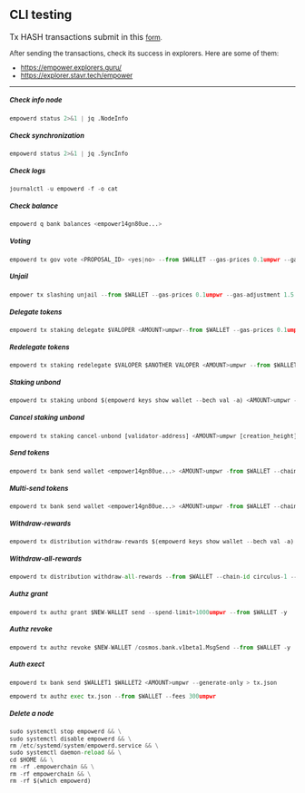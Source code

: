 ##  CLI testing

Tx HASH transactions submit in this <small>[form](https://docs.google.com/forms/d/e/1FAIpQLScmjUZ_VfJ0AgwdI6hl7gp1Ce8UPGe8t28YoMjgN-6FpISvTw/viewform?usp=send_form).

After sending the transactions, check its success in explorers. Here are some of them:
* https://empower.explorers.guru/
* https://explorer.stavr.tech/empower
***
##### Check info node
```python
empowerd status 2>&1 | jq .NodeInfo
```
##### Check synchronization
```python
empowerd status 2>&1 | jq .SyncInfo
```
##### Check logs
```python
journalctl -u empowerd -f -o cat
```
##### Check balance
```python
empowerd q bank balances <empower14gn80ue...>
```
##### Voting
```python
empowerd tx gov vote <PROPOSAL_ID> <yes|no> --from $WALLET --gas-prices 0.1umpwr --gas-adjustment 1.5 --gas auto -y
```
##### Unjail
```python
empower tx slashing unjail --from $WALLET --gas-prices 0.1umpwr --gas-adjustment 1.5 --gas auto -y
```
##### Delegate tokens
```python
empowerd tx staking delegate $VALOPER <AMOUNT>umpwr--from $WALLET --gas-prices 0.1umpwr --gas-adjustment 1.5 --gas auto -y
```
##### Redelegate tokens
```python
empowerd tx staking redelegate $VALOPER $ANOTHER VALOPER <AMOUNT>umpwr --from $WALLET --chain-id circulus-1 --gas-prices 0.1umpwr --gas-adjustment 1.5 --gas auto -y 
```
##### Staking unbond
```python
empowerd tx staking unbond $(empowerd keys show wallet --bech val -a) <AMOUNT>umpwr --from $WALLET --chain-id circulus-1 --gas-prices 0.1umpwr --gas-adjustment 1.5 --gas auto -y
```
##### Cancel staking unbond
```python
empowerd tx staking cancel-unbond [validator-address] <AMOUNT>umpwr [creation_height] --from $WALLET -y
```
##### Send tokens
```python
empowerd tx bank send wallet <empower14gn80ue...> <AMOUNT>umpwr -from $WALLET --chain-id circulus-1 --gas-prices 0.1umpwr --gas-adjustment 1.5 --gas auto -y
```
##### Multi-send tokens
```python
empowerd tx bank send wallet <empower14gn80ue...> <AMOUNT>umpwr -from $WALLET --chain-id circulus-1 --gas-prices 0.1umpwr --gas-adjustment 1.5 --gas auto -y
```
##### Withdraw-rewards
```python
empowerd tx distribution withdraw-rewards $(empowerd keys show wallet --bech val -a) --commission --from $WALLET --chain-id circulus-1 --gas-prices 0.1umpwr --gas-adjustment 1.5 --gas auto -y
```
##### Withdraw-all-rewards
```python
empowerd tx distribution withdraw-all-rewards --from $WALLET --chain-id circulus-1 --gas-prices 0.1umpwr --gas-adjustment 1.5 --gas auto -y
```
##### Authz grant
```python
empowerd tx authz grant $NEW-WALLET send --spend-limit=1000umpwr --from $WALLET -y
```
##### Authz revoke
```python
empowerd tx authz revoke $NEW-WALLET /cosmos.bank.v1beta1.MsgSend --from $WALLET -y
```
##### Auth exect
```python
empowerd tx bank send $WALLET1 $WALLET2 <AMOUNT>umpwr --generate-only > tx.json
```
```python
empowerd tx authz exec tx.json --from $WALLET --fees 300umpwr
```
##### Delete a node
```python
sudo systemctl stop empowerd && \
sudo systemctl disable empowerd && \
rm /etc/systemd/system/empowerd.service && \
sudo systemctl daemon-reload && \
cd $HOME && \
rm -rf .empowerchain && \
rm -rf empowerchain && \
rm -rf $(which empowerd)
```
